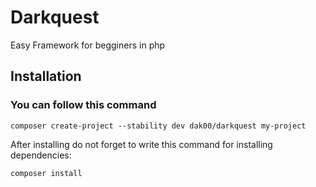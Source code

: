 # Darkquest
Easy Framework for begginers in php

## Installation 

### You can follow this command

```
composer create-project --stability dev dak00/darkquest my-project
```

After installing  do not forget to write this command for installing dependencies:

```
composer install
```